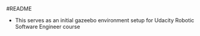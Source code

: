 #README


* This serves as an initial gazeebo environment setup for Udacity Robotic Software Engineer course
